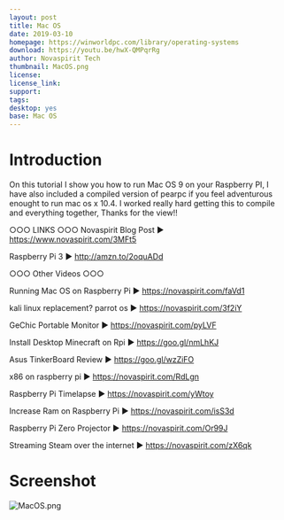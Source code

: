 ```yaml
---
layout: post
title: Mac OS
date: 2019-03-10
homepage: https://winworldpc.com/library/operating-systems
download: https://youtu.be/hwX-QMPqrRg
author: Novaspirit Tech
thumbnail: MacOS.png
license: 
license_link: 
support: 
tags: 
desktop: yes
base: Mac OS
---
```


# Introduction

On this tutorial I show you how to run Mac OS 9 on your Raspberry PI, I have also included a compiled version of pearpc if you feel adventurous enought to run mac os x 10.4. I worked really hard getting this to compile and everything together, Thanks for the view!!
 
○○○ LINKS ○○○
Novaspirit Blog Post ► https://www.novaspirit.com/3MFt5

Raspberry Pi 3 ► http://amzn.to/2oquADd

○○○ Other Videos ○○○

Running Mac OS on Raspberry Pi ► https://novaspirit.com/faVd1

kali linux replacement? parrot os  ► https://novaspirit.com/3f2iY

GeChic Portable Monitor ► https://novaspirit.com/pyLVF

Install Desktop Minecraft on Rpi ► https://goo.gl/nmLhKJ

Asus TinkerBoard Review ► https://goo.gl/wzZiFO

x86 on raspberry pi ► https://novaspirit.com/RdLgn

Raspberry Pi Timelapse ►  https://novaspirit.com/yWtoy

Increase Ram on Raspberry Pi ► https://novaspirit.com/isS3d

Raspberry Pi Zero Projector ► https://novaspirit.com/Or99J

Streaming Steam over the internet ► https://novaspirit.com/zX6qk

# Screenshot

![MacOS.png](https://raw.githubusercontent.com/rpisystem/RPiSystem.github.io/master/thumbnails/Screenshot/MacOS.png)